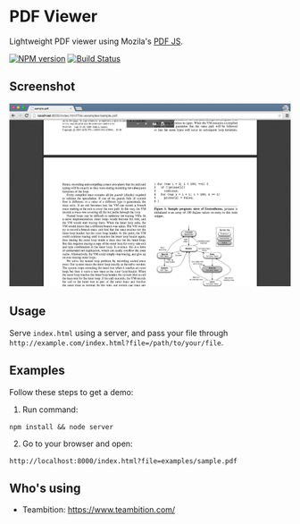 PDF Viewer
====
Lightweight PDF viewer using Mozila's [PDF JS](https://github.com/mozilla/pdf.js).

[![NPM version][npm-image]][npm-url]
[![Build Status][travis-image]][travis-url]

## Screenshot

!['screenshot'](examples/screenshot.png)

## Usage

  Serve `index.html` using a server, and pass your file through `http://example.com/index.html?file=/path/to/your/file`.

## Examples

  Follow these steps to get a demo:

  1. Run command:
  ```shell
  npm install && node server
  ```

  2. Go to your browser and open:
  ```
  http://localhost:8000/index.html?file=examples/sample.pdf
  ```

## Who's using

+ Teambition: https://www.teambition.com/

[npm-url]: https://npmjs.org/package/pdfviewer
[npm-image]: http://img.shields.io/npm/v/pdfviewer.svg

[travis-url]: https://travis-ci.org/teambition/pdfviewer
[travis-image]: http://img.shields.io/travis/teambition/pdfviewer.svg
